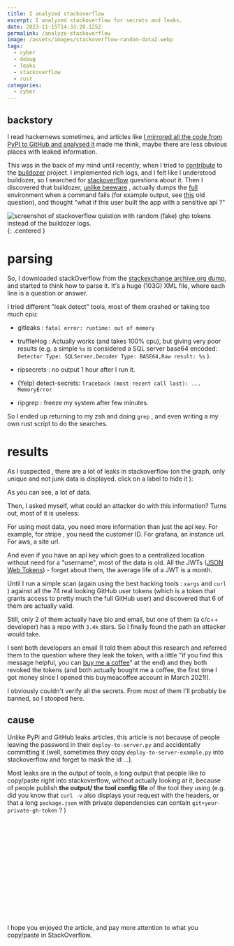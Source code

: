 ```yaml
---
title: I analyzed stackoverflow
excerpt: I analyzed stackoverflow for secrets and leaks.
date: 2023-11-15T14:33:28.125Z
permalink: /analyze-stackoverflow
image: /assets/images/stackoverflow-random-data2.webp
tags:
  - cyber
  - debug
  - leaks
  - stackoverflow
  - rust
categories:
  - cyber
---
```


<script src="https://cdn.jsdelivr.net/npm/chart.js"></script>

## backstory

I read hackernews sometimes, and articles like [I mirrored all the code from PyPI to GitHub and analysed it](https://py-code.org/stats) made me think, maybe there are less obvious places with leaked information. 

This was in the back of my mind until recently, when I tried to [contribute](https://github.com/kivy/buildozer/pull/1709) to the [buildozer](https://github.com/kivy/buildozer) project. 
I implemented rich logs, and I felt like I understood buildozer, so I searched for [stackoverflow](https://stackoverflow.com/tags/buildozer) questions about it. Then I discovered that buildozer, [unlike beeware](https://github.com/beeware/briefcase/blob/4db325af8381789ad5e049fb80bb4f03d1810208/src/briefcase/console.py#L402) , actually dumps the [full](https://github.com/kivy/buildozer/blob/dda7eaaf94d56813f48570b277752318555301f6/buildozer/logger.py#L81) environment when a command fails (for example output, see [this](https://stackoverflow.com/questions/66628535/facing-buildozer-error-stating-command-failed) old question), and thought "what if this user built the app with a sensitive api ?"

![screenshot of stackoverflow quistion with random (fake) ghp tokens instead of the buildozer logs. ](/assets/images/stackoverflow-random-data2.webp){: .centered }

# parsing

So, I downloaded stackOverflow from the [stackexchange archive.org dump](https://archive.org/download/stackexchange), and started to think how to parse it. It's a huge (103G) XML file, where each line is a question or answer. 

I tried different "leak detect" tools, most of them crashed or taking too much cpu:

- gitleaks : `fatal error: runtime: out of memory` 

- truffleHog : Actually works (and takes 100% cpu), but giving very poor results (e.g. a simple `%s` is considered a SQL server base64 encoded: `Detector Type: SQLServer,Decoder Type: BASE64,Raw result: %s` ).

- ripsecrets : no output 1 hour after I run it.

- (Yelp) detect-secrets: `Traceback (most recent call last): ... MemoryError`

- ripgrep : freeze my system after few minutes.

So I ended up returning to my zsh and doing `grep`  , and even writing a my own rust script to do the searches.

# results

As I suspected , there are a lot of leaks in stackoverflow (on the graph, only unique and not junk data is displayed. click on a label to hide it ): 

<div>
  <canvas id="overview-chart"></canvas>
</div>
<script>
      const ctx = document.getElementById('overview-chart');
      const labels = ['openai-api-key','gitlab-pat','slack-user-token','discord-client-id','shopify-private-app-access-token','twilio-api-key','sendgrid-api-token','slack-bot-token','algolia-api-key','flutterwave-encryption-key','flutterwave-secret-key','jwt-base64','stripe-access-token','github-pat','rapidapi-access-token','telegram-bot-api-token','gcp-api-key','jwt','private-key','aws-access-token','other']
      const data = [10,12,12,13,13,20,21,21,37,38,38,49,77,78,122,283,995,1147,1569,2897,55]
        new Chart(ctx, {
            'type':'pie',
            data:{
                labels:labels,
                datasets:[{label:"Stack Overflow data",data:data,}]
            }
  })
</script>

As you can see, a lot of data. 

Then, I asked myself, what could an attacker do with this information? Turns out, most of it is useless:

For using most data, you need more information than just the api key. For example, for stripe , you need the customer ID. For grafana, an instance url. For aws, a site url.

And even if you have an api key which goes to a centralized location without need for a "username", most of the data is old. All the JWTs ([JSON Web Tokens](https://jwt.io)) - forget about them, the average life of a JWT is a month.

Until I run a simple scan (again using the best hacking tools : `xargs` and `curl` ) against all the 74 real looking GitHub user tokens (which is a token that grants access to pretty much the full GitHub user) and discovered that 6 of them are actually valid. 

Still, only 2 of them actually have bio and email, but one of them (a c/c++ developer)  has a repo with `3.4k` stars. So I finally found the path an attacker would take.

I sent both developers an email (I told them about this research and referred them to the question where they leak the token, with a little "if you find this message helpful, you can [buy me a coffee](https://www.buymeacoffee.com/matanh)" at the end) and they both revoked the tokens (and both actually bought me a coffee, the first time I got money since I opened this buymeacoffee account in March 2021!).

I obviously couldn't verify all the secrets. From most of them I'll probably be banned,  so I stooped here.

## cause

Unlike PyPi and GitHub leaks articles, this article is not because of people leaving the password in their `deploy-to-server.py` and accidentally committing it (well, sometimes they copy `deploy-to-server-example.py` into stackoverflow and forget to mask the id ...).

Most leaks are in the output of tools, a long output that people like to copy/paste right into stackoverflow, without actually looking at it,  because of people publish **the output/ the tool config file** of the tool they using (e.g. did you know that `curl -v` also displays your request with the headers, or that a long `package.json` with private dependencies can contain `git+your-private-gh-token` ? )

<div style='overflow: hidden;color:transparent' markdown='block'>

```log
why is this not working?  I run this command curl -v --path-as-is 'https://matan-h.com/[redundant]'
and I get this output:
*   Trying 185.199.108.153:80...
* Connected to matan-h.com (185.199.108.153) port 80 (#0)
> GET /404/../ddebug/../my-windows-shell/../list-of-online-converter-tools/../exec_python_code_super_secret_4h0a4b?code=print("hi") HTTP/1.1
> Host: matan-h.com
> User-Agent: curl/40.4.0
> Accept: */*
> Accept-Encoding: deflate, gzip, br
>
< HTTP/1.1 301 Moved Permanently
```

</div>

I hope you enjoyed the article, and pay more attention to what you copy/paste in StackOverflow.